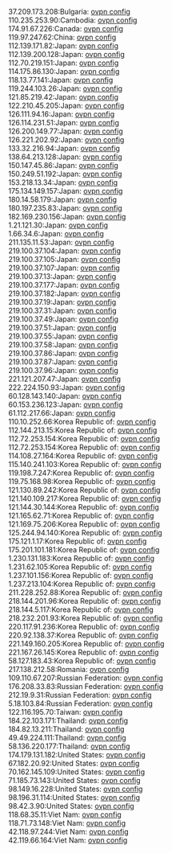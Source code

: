 37.209.173.208:Bulgaria: [ovpn config](vpn/37_209_173_208.ovpn)  
110.235.253.90:Cambodia: [ovpn config](vpn/110_235_253_90.ovpn)  
174.91.67.226:Canada: [ovpn config](vpn/174_91_67_226.ovpn)  
119.97.247.62:China: [ovpn config](vpn/119_97_247_62.ovpn)  
112.139.171.82:Japan: [ovpn config](vpn/112_139_171_82.ovpn)  
112.139.200.128:Japan: [ovpn config](vpn/112_139_200_128.ovpn)  
112.70.219.151:Japan: [ovpn config](vpn/112_70_219_151.ovpn)  
114.175.86.130:Japan: [ovpn config](vpn/114_175_86_130.ovpn)  
118.13.77.141:Japan: [ovpn config](vpn/118_13_77_141.ovpn)  
119.244.103.26:Japan: [ovpn config](vpn/119_244_103_26.ovpn)  
121.85.219.42:Japan: [ovpn config](vpn/121_85_219_42.ovpn)  
122.210.45.205:Japan: [ovpn config](vpn/122_210_45_205.ovpn)  
126.111.94.16:Japan: [ovpn config](vpn/126_111_94_16.ovpn)  
126.114.231.51:Japan: [ovpn config](vpn/126_114_231_51.ovpn)  
126.200.149.77:Japan: [ovpn config](vpn/126_200_149_77.ovpn)  
126.221.202.92:Japan: [ovpn config](vpn/126_221_202_92.ovpn)  
133.32.216.94:Japan: [ovpn config](vpn/133_32_216_94.ovpn)  
138.64.213.128:Japan: [ovpn config](vpn/138_64_213_128.ovpn)  
150.147.45.86:Japan: [ovpn config](vpn/150_147_45_86.ovpn)  
150.249.51.192:Japan: [ovpn config](vpn/150_249_51_192.ovpn)  
153.218.13.34:Japan: [ovpn config](vpn/153_218_13_34.ovpn)  
175.134.149.157:Japan: [ovpn config](vpn/175_134_149_157.ovpn)  
180.14.58.179:Japan: [ovpn config](vpn/180_14_58_179.ovpn)  
180.197.235.83:Japan: [ovpn config](vpn/180_197_235_83.ovpn)  
182.169.230.156:Japan: [ovpn config](vpn/182_169_230_156.ovpn)  
1.21.121.30:Japan: [ovpn config](vpn/1_21_121_30.ovpn)  
1.66.34.6:Japan: [ovpn config](vpn/1_66_34_6.ovpn)  
211.135.11.53:Japan: [ovpn config](vpn/211_135_11_53.ovpn)  
219.100.37.104:Japan: [ovpn config](vpn/219_100_37_104.ovpn)  
219.100.37.105:Japan: [ovpn config](vpn/219_100_37_105.ovpn)  
219.100.37.107:Japan: [ovpn config](vpn/219_100_37_107.ovpn)  
219.100.37.13:Japan: [ovpn config](vpn/219_100_37_13.ovpn)  
219.100.37.177:Japan: [ovpn config](vpn/219_100_37_177.ovpn)  
219.100.37.182:Japan: [ovpn config](vpn/219_100_37_182.ovpn)  
219.100.37.19:Japan: [ovpn config](vpn/219_100_37_19.ovpn)  
219.100.37.31:Japan: [ovpn config](vpn/219_100_37_31.ovpn)  
219.100.37.49:Japan: [ovpn config](vpn/219_100_37_49.ovpn)  
219.100.37.51:Japan: [ovpn config](vpn/219_100_37_51.ovpn)  
219.100.37.55:Japan: [ovpn config](vpn/219_100_37_55.ovpn)  
219.100.37.58:Japan: [ovpn config](vpn/219_100_37_58.ovpn)  
219.100.37.86:Japan: [ovpn config](vpn/219_100_37_86.ovpn)  
219.100.37.87:Japan: [ovpn config](vpn/219_100_37_87.ovpn)  
219.100.37.96:Japan: [ovpn config](vpn/219_100_37_96.ovpn)  
221.121.207.47:Japan: [ovpn config](vpn/221_121_207_47.ovpn)  
222.224.150.93:Japan: [ovpn config](vpn/222_224_150_93.ovpn)  
60.128.143.140:Japan: [ovpn config](vpn/60_128_143_140.ovpn)  
60.153.236.123:Japan: [ovpn config](vpn/60_153_236_123.ovpn)  
61.112.217.66:Japan: [ovpn config](vpn/61_112_217_66.ovpn)  
110.10.252.66:Korea Republic of: [ovpn config](vpn/110_10_252_66.ovpn)  
112.144.213.15:Korea Republic of: [ovpn config](vpn/112_144_213_15.ovpn)  
112.72.253.154:Korea Republic of: [ovpn config](vpn/112_72_253_154.ovpn)  
112.72.253.154:Korea Republic of: [ovpn config](vpn/112_72_253_154.ovpn)  
114.108.27.164:Korea Republic of: [ovpn config](vpn/114_108_27_164.ovpn)  
115.140.241.103:Korea Republic of: [ovpn config](vpn/115_140_241_103.ovpn)  
119.198.7.247:Korea Republic of: [ovpn config](vpn/119_198_7_247.ovpn)  
119.75.168.98:Korea Republic of: [ovpn config](vpn/119_75_168_98.ovpn)  
121.130.89.242:Korea Republic of: [ovpn config](vpn/121_130_89_242.ovpn)  
121.140.109.217:Korea Republic of: [ovpn config](vpn/121_140_109_217.ovpn)  
121.144.30.144:Korea Republic of: [ovpn config](vpn/121_144_30_144.ovpn)  
121.165.62.71:Korea Republic of: [ovpn config](vpn/121_165_62_71.ovpn)  
121.169.75.206:Korea Republic of: [ovpn config](vpn/121_169_75_206.ovpn)  
125.244.94.140:Korea Republic of: [ovpn config](vpn/125_244_94_140.ovpn)  
175.121.1.17:Korea Republic of: [ovpn config](vpn/175_121_1_17.ovpn)  
175.201.101.181:Korea Republic of: [ovpn config](vpn/175_201_101_181.ovpn)  
1.230.131.183:Korea Republic of: [ovpn config](vpn/1_230_131_183.ovpn)  
1.231.62.105:Korea Republic of: [ovpn config](vpn/1_231_62_105.ovpn)  
1.237.101.156:Korea Republic of: [ovpn config](vpn/1_237_101_156.ovpn)  
1.237.213.104:Korea Republic of: [ovpn config](vpn/1_237_213_104.ovpn)  
211.228.252.88:Korea Republic of: [ovpn config](vpn/211_228_252_88.ovpn)  
218.144.201.96:Korea Republic of: [ovpn config](vpn/218_144_201_96.ovpn)  
218.144.5.117:Korea Republic of: [ovpn config](vpn/218_144_5_117.ovpn)  
218.232.201.93:Korea Republic of: [ovpn config](vpn/218_232_201_93.ovpn)  
220.117.91.236:Korea Republic of: [ovpn config](vpn/220_117_91_236.ovpn)  
220.92.138.37:Korea Republic of: [ovpn config](vpn/220_92_138_37.ovpn)  
221.149.160.205:Korea Republic of: [ovpn config](vpn/221_149_160_205.ovpn)  
221.167.26.145:Korea Republic of: [ovpn config](vpn/221_167_26_145.ovpn)  
58.127.183.43:Korea Republic of: [ovpn config](vpn/58_127_183_43.ovpn)  
217.138.212.58:Romania: [ovpn config](vpn/217_138_212_58.ovpn)  
109.110.67.207:Russian Federation: [ovpn config](vpn/109_110_67_207.ovpn)  
176.208.33.83:Russian Federation: [ovpn config](vpn/176_208_33_83.ovpn)  
212.19.9.31:Russian Federation: [ovpn config](vpn/212_19_9_31.ovpn)  
5.18.103.84:Russian Federation: [ovpn config](vpn/5_18_103_84.ovpn)  
122.116.195.70:Taiwan: [ovpn config](vpn/122_116_195_70.ovpn)  
184.22.103.171:Thailand: [ovpn config](vpn/184_22_103_171.ovpn)  
184.82.13.211:Thailand: [ovpn config](vpn/184_82_13_211.ovpn)  
49.49.224.111:Thailand: [ovpn config](vpn/49_49_224_111.ovpn)  
58.136.220.177:Thailand: [ovpn config](vpn/58_136_220_177.ovpn)  
174.179.131.182:United States: [ovpn config](vpn/174_179_131_182.ovpn)  
67.182.20.92:United States: [ovpn config](vpn/67_182_20_92.ovpn)  
70.162.145.109:United States: [ovpn config](vpn/70_162_145_109.ovpn)  
71.185.73.143:United States: [ovpn config](vpn/71_185_73_143.ovpn)  
98.149.16.228:United States: [ovpn config](vpn/98_149_16_228.ovpn)  
98.196.31.114:United States: [ovpn config](vpn/98_196_31_114.ovpn)  
98.42.3.90:United States: [ovpn config](vpn/98_42_3_90.ovpn)  
118.68.35.11:Viet Nam: [ovpn config](vpn/118_68_35_11.ovpn)  
118.71.73.148:Viet Nam: [ovpn config](vpn/118_71_73_148.ovpn)  
42.118.97.244:Viet Nam: [ovpn config](vpn/42_118_97_244.ovpn)  
42.119.66.164:Viet Nam: [ovpn config](vpn/42_119_66_164.ovpn)  

